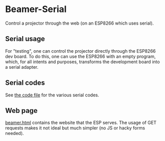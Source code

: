 # Beamer-Serial
Control a projector through the web (on an ESP8266 which uses serial).

## Serial usage
For "testing", one can control the projector directly through the ESP8266 dev board.
To do this, one can use the ESP8266 with an empty program, which, for all intents and purposes, transforms the development board into a serial adapter.

## Serial codes
See [the code file](p1500-serial-codes.md) for the various serial codes.

## Web page
[beamer.html](beamer.html) contains the website that the ESP serves.
The usage of GET requests makes it not ideal but much simpler (no JS or hacky forms needed).

